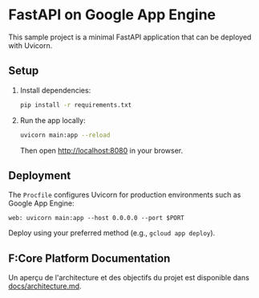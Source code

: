 # FastAPI on Google App Engine

This sample project is a minimal FastAPI application that can be deployed with Uvicorn.

## Setup

1. Install dependencies:
   ```bash
   pip install -r requirements.txt
   ```

2. Run the app locally:
   ```bash
   uvicorn main:app --reload
   ```
   Then open <http://localhost:8080> in your browser.

## Deployment

The `Procfile` configures Uvicorn for production environments such as Google App Engine:

```
web: uvicorn main:app --host 0.0.0.0 --port $PORT
```

Deploy using your preferred method (e.g., `gcloud app deploy`).

## F:Core Platform Documentation

Un aperçu de l'architecture et des objectifs du projet est disponible dans [docs/architecture.md](docs/architecture.md).
